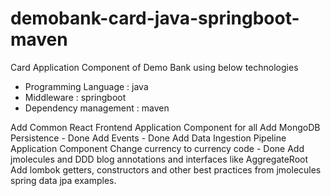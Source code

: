 # demobank-card-java-springboot-maven
Card Application Component of Demo Bank using below technologies
- Programming Language : java
- Middleware : springboot
- Dependency management : maven

Add Common React Frontend Application Component for all
Add MongoDB Persistence - Done
Add Events - Done
Add Data Ingestion Pipeline Application Component
Change currency to currency code - Done
Add jmolecules and DDD blog annotations and interfaces like AggregateRoot
Add lombok getters, constructors and other best practices from jmolecules spring data jpa examples.